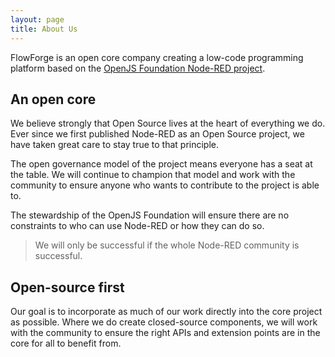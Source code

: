 ```yaml
---
layout: page
title: About Us
---
```


FlowForge is an open core company creating a low-code programming platform based on the [OpenJS Foundation Node-RED project](https://nodered.org).

## An open core

We believe strongly that Open Source lives at the heart of everything we do. Ever since we first published Node-RED as an Open Source project, we have taken great care to stay true to that principle.

The open governance model of the project means everyone has a seat at the table. We will continue to champion that model and work with the community to ensure anyone who wants to contribute to the project is able to.

The stewardship of the OpenJS Foundation will ensure there are no constraints to who can use Node-RED or how they can do so.

> We will only be successful if the whole Node-RED community is successful.

## Open-source first

Our goal is to incorporate as much of our work directly into the core project as possible. Where we do create closed-source components, we will work with the community to ensure the right APIs and extension points are in the core for all to benefit from.




